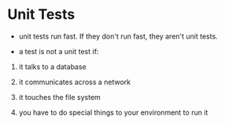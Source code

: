 # Unit Tests

- unit tests run fast. If they don't run fast, they aren't unit tests.

- a test is not a unit test if:

1. it talks to a database

2. it communicates across a network

3. it touches the file system

4. you have to do special things to your environment to run it
